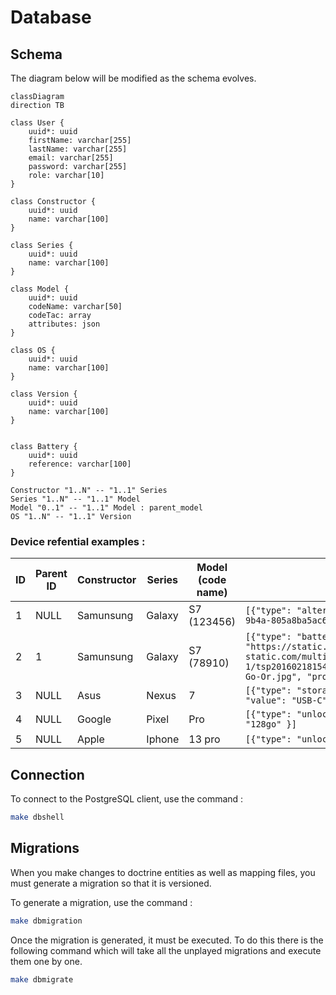 # Database

## Schema

The diagram below will be modified as the schema evolves.

```mermaid
classDiagram
direction TB

class User {
    uuid*: uuid
    firstName: varchar[255]
    lastName: varchar[255]
    email: varchar[255]
    password: varchar[255]
    role: varchar[10]
}

class Constructor {
    uuid*: uuid
    name: varchar[100]
}

class Series {
    uuid*: uuid
    name: varchar[100]
}

class Model {
    uuid*: uuid
    codeName: varchar[50]
    codeTac: array
    attributes: json
}

class OS {
    uuid*: uuid
    name: varchar[100]
}

class Version {
    uuid*: uuid
    name: varchar[100]
}


class Battery {
    uuid*: uuid
    reference: varchar[100]
}

Constructor "1..N" -- "1..1" Series
Series "1..N" -- "1..1" Model
Model "0..1" -- "1..1" Model : parent_model
OS "1..N" -- "1..1" Version
```

### Device refential examples :

| ID | Parent ID | Constructor | Series  | Model (code name)  | Characteristics                                                                                               |
| ---|-----------|-------------|--------------|--------|---------------------------------------------------------------------------------------------------------------|
| 1  | NULL      | Samunsung   | Galaxy       | S7  (123456)   | `[{"type": "alternative_os", "value": "93b5492c-9024-4cb3-9b4a-805a8ba5ac66"}, {"type": "battery": "refABC"}]`|
| 2  | 1         | Samunsung   | Galaxy       | S7 (78910)     | `[{"type": "battery": "refDEF" }, {"type": "image": "https://static.fnac-static.com/multimedia/Images/FR/NR/84/37/77/7812996/1505-1/tsp20160218154530/Smartphone-Samsung-Galaxy-S7-Edge-32-Go-Or.jpg", "property": "front"}]`                                                                            |
| 3  | NULL      | Asus        | Nexus        | 7      | `[{"type": "storage": "128go" }, { "type": "connector", "value": "USB-C" }]`                                  |
| 4  | NULL      | Google      | Pixel        | Pro    | `[{"type": "unlockable": "true"}, {"type": "storage": "128go" }]`                                             |
| 5  | NULL      | Apple       | Iphone       | 13 pro | `[{"type": "unlockable": "false"}]`                                                                           |

## Connection

To connect to the PostgreSQL client, use the command :

```bash
make dbshell
```

## Migrations

When you make changes to doctrine entities as well as mapping files, you must generate a migration so that it is versioned.

To generate a migration, use the command :

```bash
make dbmigration
```

Once the migration is generated, it must be executed. To do this there is the following command which will take all the unplayed migrations and execute them one by one.

```bash
make dbmigrate
```

